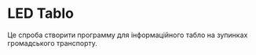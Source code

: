 # LED Tablo

Це спроба створити программу для інформаційного табло на зупинках громадського транспорту.

